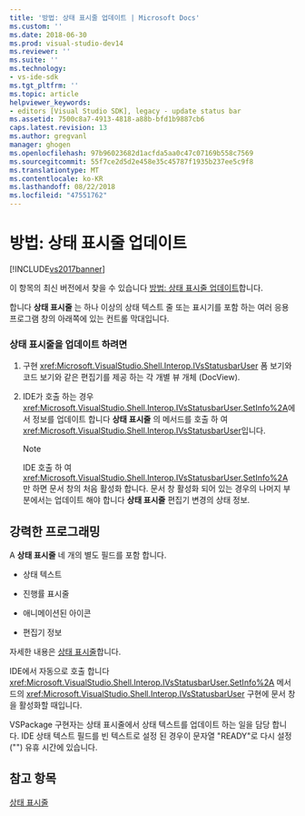 ```yaml
---
title: '방법: 상태 표시줄 업데이트 | Microsoft Docs'
ms.custom: ''
ms.date: 2018-06-30
ms.prod: visual-studio-dev14
ms.reviewer: ''
ms.suite: ''
ms.technology:
- vs-ide-sdk
ms.tgt_pltfrm: ''
ms.topic: article
helpviewer_keywords:
- editors [Visual Studio SDK], legacy - update status bar
ms.assetid: 7500c8a7-4913-4818-a88b-bfd1b9887cb6
caps.latest.revision: 13
ms.author: gregvanl
manager: ghogen
ms.openlocfilehash: 97b96023682d1acfda5aa0c47c07169b558c7569
ms.sourcegitcommit: 55f7ce2d5d2e458e35c45787f1935b237ee5c9f8
ms.translationtype: MT
ms.contentlocale: ko-KR
ms.lasthandoff: 08/22/2018
ms.locfileid: "47551762"
---
```

# <a name="how-to-update-the-status-bar"></a>방법: 상태 표시줄 업데이트
[!INCLUDE[vs2017banner](../includes/vs2017banner.md)]

이 항목의 최신 버전에서 찾을 수 있습니다 [방법: 상태 표시줄 업데이트](https://docs.microsoft.com/visualstudio/extensibility/how-to-update-the-status-bar)합니다.  
  
합니다 **상태 표시줄** 는 하나 이상의 상태 텍스트 줄 또는 표시기를 포함 하는 여러 응용 프로그램 창의 아래쪽에 있는 컨트롤 막대입니다.  
  
### <a name="to-update-the-status-bar"></a>상태 표시줄을 업데이트 하려면  
  
1.  구현 <xref:Microsoft.VisualStudio.Shell.Interop.IVsStatusbarUser> 폼 보기와 코드 보기와 같은 편집기를 제공 하는 각 개별 뷰 개체 (DocView).  
  
2.  IDE가 호출 하는 경우 <xref:Microsoft.VisualStudio.Shell.Interop.IVsStatusbarUser.SetInfo%2A>에서 정보를 업데이트 합니다 **상태 표시줄** 의 메서드를 호출 하 여 <xref:Microsoft.VisualStudio.Shell.Interop.IVsStatusbarUser>입니다.  
  
    > [!NOTE]
    >  IDE 호출 하 여 <xref:Microsoft.VisualStudio.Shell.Interop.IVsStatusbarUser.SetInfo%2A> 만 하면 문서 창의 처음 활성화 합니다. 문서 창 활성화 되어 있는 경우의 나머지 부분에서는 업데이트 해야 합니다 **상태 표시줄** 편집기 변경의 상태 정보.  
  
## <a name="robust-programming"></a>강력한 프로그래밍  
 A **상태 표시줄** 네 개의 별도 필드를 포함 합니다.  
  
-   상태 텍스트  
  
-   진행률 표시줄  
  
-   애니메이션된 아이콘  
  
-   편집기 정보  
  
 자세한 내용은 [상태 표시줄](http://msdn.microsoft.com/library/fcbc5029-1aab-4e14-adf7-419038a4935e)합니다.  
  
 IDE에서 자동으로 호출 합니다 <xref:Microsoft.VisualStudio.Shell.Interop.IVsStatusbarUser.SetInfo%2A> 메서드의 <xref:Microsoft.VisualStudio.Shell.Interop.IVsStatusbarUser> 구현에 문서 창을 활성화할 때입니다.  
  
 VSPackage 구현자는 상태 표시줄에서 상태 텍스트를 업데이트 하는 일을 담당 합니다. IDE 상태 텍스트 필드를 빈 텍스트로 설정 된 경우이 문자열 "READY"로 다시 설정 ("") 유휴 시간에 있습니다.  
  
## <a name="see-also"></a>참고 항목  
 [상태 표시줄](http://msdn.microsoft.com/library/fcbc5029-1aab-4e14-adf7-419038a4935e)

